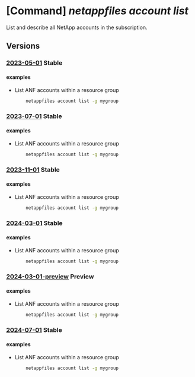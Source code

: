 # [Command] _netappfiles account list_

List and describe all NetApp accounts in the subscription.

## Versions

### [2023-05-01](/Resources/mgmt-plane/L3N1YnNjcmlwdGlvbnMve30vcHJvdmlkZXJzL21pY3Jvc29mdC5uZXRhcHAvbmV0YXBwYWNjb3VudHM=/2023-05-01.xml) **Stable**

<!-- mgmt-plane /subscriptions/{}/providers/microsoft.netapp/netappaccounts 2023-05-01 -->
<!-- mgmt-plane /subscriptions/{}/resourcegroups/{}/providers/microsoft.netapp/netappaccounts 2023-05-01 -->

#### examples

- List ANF accounts within a resource group
    ```bash
        netappfiles account list -g mygroup
    ```

### [2023-07-01](/Resources/mgmt-plane/L3N1YnNjcmlwdGlvbnMve30vcHJvdmlkZXJzL21pY3Jvc29mdC5uZXRhcHAvbmV0YXBwYWNjb3VudHM=/2023-07-01.xml) **Stable**

<!-- mgmt-plane /subscriptions/{}/providers/microsoft.netapp/netappaccounts 2023-07-01 -->
<!-- mgmt-plane /subscriptions/{}/resourcegroups/{}/providers/microsoft.netapp/netappaccounts 2023-07-01 -->

#### examples

- List ANF accounts within a resource group
    ```bash
        netappfiles account list -g mygroup
    ```

### [2023-11-01](/Resources/mgmt-plane/L3N1YnNjcmlwdGlvbnMve30vcHJvdmlkZXJzL21pY3Jvc29mdC5uZXRhcHAvbmV0YXBwYWNjb3VudHM=/2023-11-01.xml) **Stable**

<!-- mgmt-plane /subscriptions/{}/providers/microsoft.netapp/netappaccounts 2023-11-01 -->
<!-- mgmt-plane /subscriptions/{}/resourcegroups/{}/providers/microsoft.netapp/netappaccounts 2023-11-01 -->

#### examples

- List ANF accounts within a resource group
    ```bash
        netappfiles account list -g mygroup
    ```

### [2024-03-01](/Resources/mgmt-plane/L3N1YnNjcmlwdGlvbnMve30vcHJvdmlkZXJzL21pY3Jvc29mdC5uZXRhcHAvbmV0YXBwYWNjb3VudHM=/2024-03-01.xml) **Stable**

<!-- mgmt-plane /subscriptions/{}/providers/microsoft.netapp/netappaccounts 2024-03-01 -->
<!-- mgmt-plane /subscriptions/{}/resourcegroups/{}/providers/microsoft.netapp/netappaccounts 2024-03-01 -->

#### examples

- List ANF accounts within a resource group
    ```bash
        netappfiles account list -g mygroup
    ```

### [2024-03-01-preview](/Resources/mgmt-plane/L3N1YnNjcmlwdGlvbnMve30vcHJvdmlkZXJzL21pY3Jvc29mdC5uZXRhcHAvbmV0YXBwYWNjb3VudHM=/2024-03-01-preview.xml) **Preview**

<!-- mgmt-plane /subscriptions/{}/providers/microsoft.netapp/netappaccounts 2024-03-01-preview -->
<!-- mgmt-plane /subscriptions/{}/resourcegroups/{}/providers/microsoft.netapp/netappaccounts 2024-03-01-preview -->

#### examples

- List ANF accounts within a resource group
    ```bash
        netappfiles account list -g mygroup
    ```

### [2024-07-01](/Resources/mgmt-plane/L3N1YnNjcmlwdGlvbnMve30vcHJvdmlkZXJzL21pY3Jvc29mdC5uZXRhcHAvbmV0YXBwYWNjb3VudHM=/2024-07-01.xml) **Stable**

<!-- mgmt-plane /subscriptions/{}/providers/microsoft.netapp/netappaccounts 2024-07-01 -->
<!-- mgmt-plane /subscriptions/{}/resourcegroups/{}/providers/microsoft.netapp/netappaccounts 2024-07-01 -->

#### examples

- List ANF accounts within a resource group
    ```bash
        netappfiles account list -g mygroup
    ```
